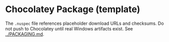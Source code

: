 # Chocolatey Package (template)

The `.nuspec` file references placeholder download URLs and checksums. Do not push to Chocolatey until real Windows artifacts exist. See [../PACKAGING.md](../PACKAGING.md).

